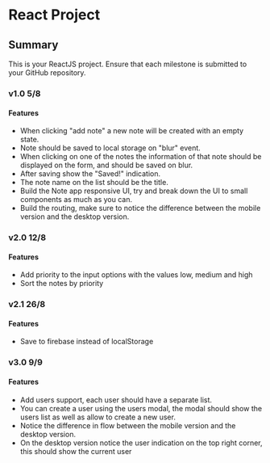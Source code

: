 # React Project

## Summary

This is your ReactJS project. Ensure that each milestone is submitted to your GitHub repository.

### v1.0 5/8

#### Features

- When clicking "add note" a new note will be created with an empty state.
- Note should be saved to local storage on "blur" event.
- When clicking on one of the notes the information of that note should be displayed on the form, and should be saved on blur.
- After saving show the "Saved!" indication.
- The note name on the list should be the title.
- Build the Note app responsive UI, try and break down the UI to small components as much as you can.
- Build the routing, make sure to notice the difference between the mobile version and the desktop version.

### v2.0 12/8

#### Features

- Add priority to the input options with the values low, medium and high
- Sort the notes by priority

### v2.1 26/8

#### Features

- Save to firebase instead of localStorage

### v3.0 9/9

#### Features

- Add users support, each user should have a separate list.
- You can create a user using the users modal, the modal should show the users list as well as allow to create a new user.
- Notice the difference in flow between the mobile version and the desktop version.
- On the desktop version notice the user indication on the top right corner, this should show the current user
